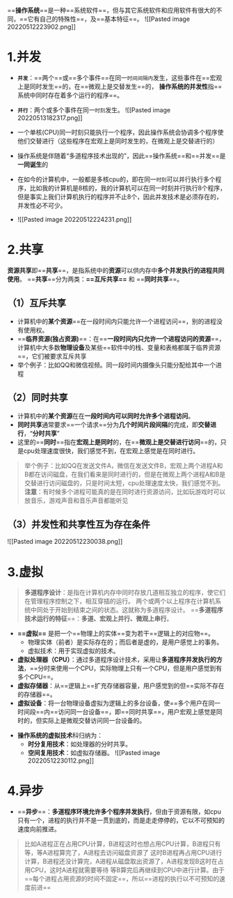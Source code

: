 ==**操作系统**==是一种==系统软件==，但与其它系统软件和应用软件有很大的不同，==它有自己的特殊性==，及==基本特征==。
![[Pasted image 20220512223902.png]]

# 1.并发
-   **`并发`**：==两个==或==多个事件==在同一`时间间隔内`发生，这些事件在==宏观上是同时发生==的，在==微观上是交替发生==的， **操作系统的并发性**指==系统中同时存在着多个运行的程序==。
-   **`并行`**：两个或多个事件在同一`时刻`发生。
![[Pasted image 20220513182317.png]]


-   一个单核(CPU)同一时刻只能执行一个程序，因此操作系统会协调多个程序使他们交替进行（这些程序在宏观上是同时发生的，在微观上是交替进行的）
- 操作系统是伴随着“多道程序技术出现的”，因此==操作系统==和==并发==是**一同诞生**的
- 在如今的计算机中，一般都是多核cpu的，即在同一`时刻`可以并行执行多个程序，比如我的计算机是8核的，我的计算机可以在同一时刻并行执行8个程序，但是事实上我们计算机执行的程序并不止8个，因此并发技术是必须存在的，并发性必不可少。
- ![[Pasted image 20220512224231.png]]

# 2.共享
**资源共享**即==**共享**==，是指系统中的**资源**可以供内存中**多个并发执行的进程共同使用**。
==**共享**==分为两类：**==互斥共享==** 和 ==**同时共享**==。

## （1）互斥共享
- 计算机中的**某个资源**==在一段时间内只能允许一个进程访问==，别的进程没有使用权。
- ==**临界资源(独占资源)**==：在==**一段时间内只允许一个进程访问的资源**==，计算机中大多数**物理设备**及某些==软件中的栈、变量和表格都属于临界资源==，它们被要求互斥共享
- 举个例子：比如QQ和微信视频。同一段时间内摄像头只能分配给其中一个进程
## （2）同时共享
- 计算机中的**某个资源**在在**一段时间内可以同时允许多个进程访问**。
- **同时共享**通常要求==一个请求==分为**几个时间片段间隔**的完成，即**交替进行**，“**分时共享**”
- 这里的==**同时**==指在**宏观上是同时**的，在==**微观上是交替进行访问**==的，只是cpu处理速度很快，我们感觉不到，在宏观上感觉是在同时进行。
>举个例子：比如QQ在发送文件A，微信在发送文件B，宏观上两个进程A和B都在访问磁盘，在我们看来是同时进行的，但是在微观上两个进程A和B是交替进行访问磁盘的，只是时间太短，cpu处理速度太快，我们感觉不到。
**注意**：有时候多个进程可能真的是在同时进行资源访问，比如玩游戏时可以放音乐，游戏声音和音乐声音都能听见
## （3）并发性和共享性互为存在条件
![[Pasted image 20220512230038.png]]
# 3.虚拟
>**多道程序设计**：是指在计算机内存中同时存放几道相互独立的程序，使它们在管理程序控制之下，相互穿插的运行。 两个或两个以上程序在计算机系统中同处于开始到结束之间的状态。这就称为多道程序设计。
>==**多道程序技术运行的特征**==：**多道、宏观上并行、微观上串行**。

- **==虚拟==** 是把一个==物理上的实体==变为若干==逻辑上的对应物==。
	- 物理实体（前者）是实际存在的；而后者是虚的，是用户感觉上的事务。
	- 虚拟技术：用于实现虚拟的技术。
- **虚拟处理器（CPU）**：通过多道程序设计技术，采用让**多道程序并发执行的方法**，==分时来使用一个CPU，实际物理上只有一个CPU，但是用户感觉到有多个CPU==。
- **虚拟存储器**：从==逻辑上==扩充存储器容量，用户感觉到的但==实际不存在的存储器==。
- **虚拟设备**：将一台物理设备虚拟为逻辑上的多台设备，使==多个用户在同一时间段==内==访问同一台设备==，即==同时共享==，用户宏观上感觉是同时的，但实际上是微观交替访问同一台设备的。
* **操作系统的虚拟技术**科归纳为：
	* **时分复用技术**：如处理器的分时共享。
	* **空间复用技术**：如虚拟存储器。
![[Pasted image 20220512230112.png]]

# 4.异步
- ==**异步**==：**多道程序环境允许多个程序并发执行**，但由于资源有限，如cpu只有一个，进程的执行并不是一贯到底的，而是走走停停的，它以不可预知的速度向前推进。

>比如A进程正在占用CPU计算，B进程这时也想占用CPU计算，B进程只有等，等A进程算完了，A进程去访问磁盘资源了
>这时B进程再占用CPU进行计算，B进程还没计算完，A进程从磁盘取出资源了，A进程发现B这时在占用CPU，这时A进程就需要等待
>等B算完后再继续到CPU中进行计算。由于==每个进程占用资源的时间不固定==，所以==进程的执行以不可预知的速度前进==